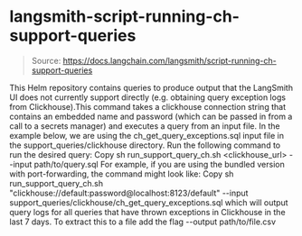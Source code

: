 # langsmith-script-running-ch-support-queries

> Source: https://docs.langchain.com/langsmith/script-running-ch-support-queries

This Helm repository contains queries to produce output that the LangSmith UI does not currently support directly (e.g. obtaining query exception logs from Clickhouse).This command takes a clickhouse connection string that contains an embedded name and password (which can be passed in from a call to a secrets manager) and executes a query from an input file. In the example below, we are using the ch_get_query_exceptions.sql input file in the support_queries/clickhouse directory.
Run the following command to run the desired query:
Copy
sh run_support_query_ch.sh <clickhouse_url> --input path/to/query.sql
For example, if you are using the bundled version with port-forwarding, the command might look like:
Copy
sh run_support_query_ch.sh "clickhouse://default:password@localhost:8123/default" --input support_queries/clickhouse/ch_get_query_exceptions.sql
which will output query logs for all queries that have thrown exceptions in Clickhouse in the last 7 days. To extract this to a file add the flag --output path/to/file.csv